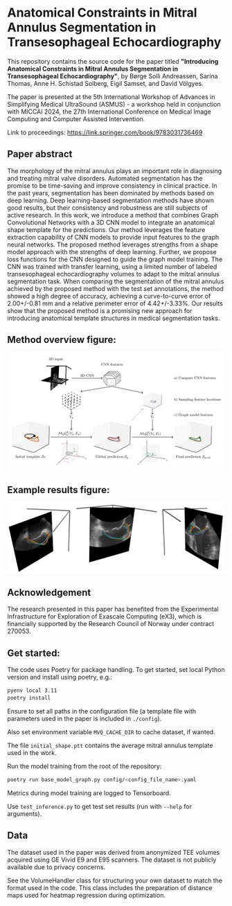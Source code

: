 # Anatomical Constraints in Mitral Annulus Segmentation in Transesophageal Echocardiography
This repository contains the source code for the paper titled
**"Introducing Anatomical Constraints in Mitral Annulus Segmentation in Transesophageal Echocardiography"**,
by Børge Solli Andreassen, Sarina Thomas, Anne H. Schistad Solberg, Eigil Samset, and David Völgyes.

The paper is presented at the 5th International Workshop of Advances in Simplifying Medical UltraSound (ASMUS) - a workshop held in conjunction with MICCAI 2024, the 27th International Conference on Medical Image Computing and Computer Assisted Intervention.

Link to proceedings: https://link.springer.com/book/9783031736469

## Paper abstract
The morphology of the mitral annulus plays an important role in diagnosing and treating mitral valve disorders.
Automated segmentation has the promise to be
time-saving and improve consistency in clinical practice.
In the past years, segmentation has been dominated by methods based on deep learning.
Deep learning-based segmentation methods have shown good results,
but their consistency and robustness are still subjects of active research.
In this work, we introduce a method that combines Graph Convolutional Networks with a 3D CNN model
to integrate an anatomical shape template for the predictions.
Our method leverages the feature extraction capability of CNN models to provide
input features to the graph neural networks.
The proposed method leverages strengths from a shape model approach with the strengths of deep learning.
Further, we propose loss functions for the CNN designed to guide the graph model training.
The CNN was trained with transfer learning, using a limited number of labeled
transesophageal echocardiography volumes to adapt to the mitral annulus segmentation task.
When comparing the segmentation of the mitral annulus achieved by the proposed method with the test set annotations,
the method showed a high degree of accuracy,
achieving a curve-to-curve error of 2.00+/-0.81 mm and a relative perimeter error of 4.42+/-3.33%.
Our results show that the proposed method is a promising new approach
for introducing anatomical template structures in medical segmentation tasks.

## Method overview figure:
![Method overview](./figures/figure1.png "Method overview")
## Example results figure:
![Example results](./figures/figure2.png "Example results")

## Acknowledgement 
The research presented in this paper has benefited from the Experimental Infrastructure for Exploration of Exascale Computing (eX3),
which is financially supported by the Research Council of Norway under contract 270053.


## Get started:
The code uses Poetry for package handling.
To get started, set local Python version and install using poetry, e.g.:
```bash
pyenv local 3.11
poetry install
```

Ensure to set all paths in the configuration file
(a template file with parameters used in the paper is included in `./config`).

Also set environment variable `MVQ_CACHE_DIR` to cache dataset, if wanted.

The file `initial_shape.ptt` contains the average mitral annulus template used in the work.

Run the model training from the root of the repository:
```bash
poetry run base_model_graph.py config/<config_file_name>.yaml
```
Metrics during model training are logged to Tensorboard.

Use `test_inference.py` to get test set results (run with `--help` for arguments).

## Data
The dataset used in the paper was derived from anonymized TEE volumes acquired using GE Vivid E9 and E95 scanners.
The dataset is not publicly available due to privacy concerns.

See the VolumeHandler class for structuring your own dataset to match the format used in the code.
This class includes the preparation of distance maps used for heatmap regression during optimization.
